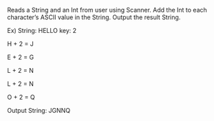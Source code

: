 Reads a String and an Int from user using Scanner.
Add the Int to each character’s ASCII value in the String.
Output the result String.

Ex) String: HELLO key: 2

H + 2 = J

E + 2 = G

L + 2 = N

L + 2 = N

O + 2 = Q

Output String: JGNNQ
